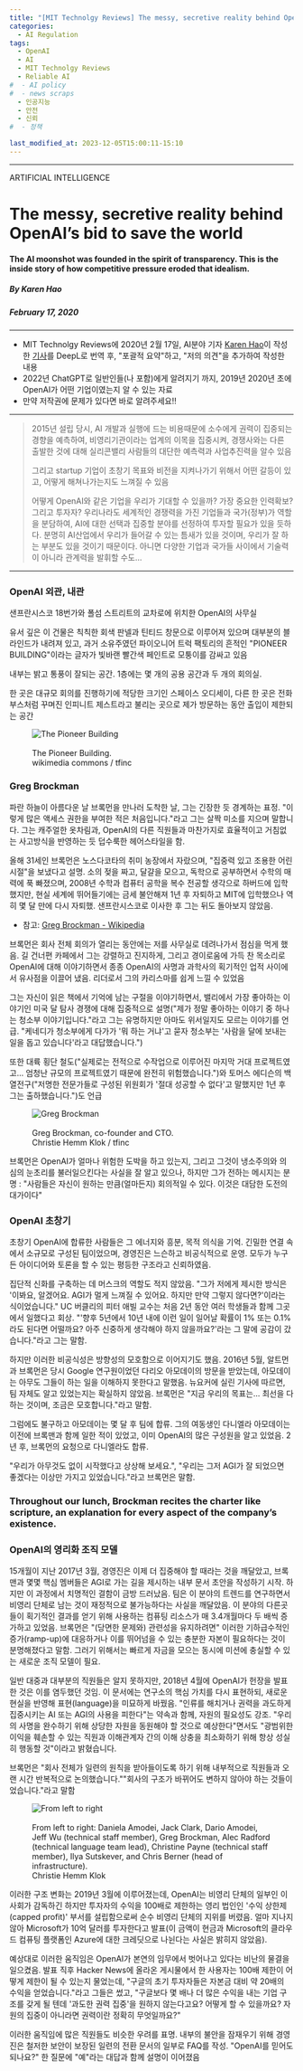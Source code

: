 ```yaml
---
title: "[MIT Technolgy Reviews] The messy, secretive reality behind OpenAI’s bid to save the world (2부)"
categories:
  - AI Regulation
tags:
  - OpenAI
  - AI
  - MIT Technolgy Reviews
  - Reliable AI
#  - AI policy
#  - news scraps
  - 인공지능
  - 안전
  - 신뢰
#  - 정책

last_modified_at: 2023-12-05T15:00:11-15:10
---
```

_________________

ARTIFICIAL INTELLIGENCE

# The messy, secretive reality behind OpenAI’s bid to save the world

#### The AI moonshot was founded in the spirit of transparency. This is the inside story of how competitive pressure eroded that idealism.

##### By Karen Hao
##### February 17, 2020
---


  * MIT Technolgy Reviews에 2020년 2월 17일, AI분야 기자 [Karen Hao](https://www.technologyreview.com/author/karen-hao/)이 작성한 [기사](https://www.technologyreview.com/2020/02/17/844721/ai-openai-moonshot-elon-musk-sam-altman-greg-brockman-messy-secretive-reality/)를 DeepL로 번역 후, "포괄적 요약"하고, "저의 의견"을 추가하여 작성한 내용
  * 2022년 ChatGPT로 일반인들(나 포함)에게 알려지기 까지, 2019년 2020년 초에 OpenAI가 어떤 기업이였는지 알 수 있는 자료
  * 만약 저작권에 문제가 있다면 바로 알려주세요!!

---

> 2015년 설립 당시, AI 개발과 실행에 드는 비용때문에 소수에게 권력이 집중되는 경향을 예측하여, 비영리기관이라는 업계의 이목을 집중시켜, 경쟁사와는 다른 출발한 것에 대해 실리콘밸리 사람들의 대단한 예측력과 사업추진력을 알수 있음
>
> 그리고 startup 기업이 초창기 목표와 비전을 지켜나가기 위해서 어떤 갈등이 있고, 어떻게 해쳐나가는지도 느껴질 수 있음
> 
> 어떻게 OpenAI와 같은 기업을 우리가 기대할 수 있을까? 가장 중요한 인력확보? 그리고 투자자? 
> 우리나라도 세계적인 경쟁력을 가진 기업들과 국가(정부)가 역할을 분담하여, AI에 대한 선택과 집중할 분야를 선정하여 투자할 필요가 있을 듯하다. 분명히 AI산업에서 우리가 들어갈 수 있는 틈새가 있을 것이며, 우리가 잘 하는 부분도 있을 것이기 때문이다. 
> 아니면 다양한 기업과 국가들 사이에서 기술력이 아니라 관계력을 발휘할 수도...
    
---
### OpenAI 외관, 내관

샌프란시스코 18번가와 폴섬 스트리트의 교차로에 위치한 OpenAI의 사무실

유서 깊은 이 건물은 칙칙한 회색 판넬과 틴티드 창문으로 이루어져 있으며 대부분의 블라인드가 내려져 있고, 
과거 소유주였던 파이오니어 트럭 팩토리의 흔적인 "PIONEER BUILDING"이라는 글자가 빛바랜 빨간색 페인트로 모퉁이를 감싸고 있음

내부는 밝고 통풍이 잘되는 공간. 1층에는 몇 개의 공용 공간과 두 개의 회의실. 

한 곳은 대규모 회의를 진행하기에 적당한 크기인 스페이스 오디세이, 다른 한 곳은 전화 부스처럼 꾸며진 인피니트 제스트라고 불리는 곳으로 제가 방문하는 동안 출입이 제한되는 공간


<figure>
    <img src="https://cdn.technologyreview.com/i/images/pioneertrunkfactory-c-a-malmco-2012-09-0115-43-33-2.jpg?sw=700&cx=0&cy=0&cw=2560&ch=1838"
         alt="The Pioneer Building">
    <figcaption> <br> The Pioneer Building.</br> wikimedia commons / tfinc </figcaption>
</figure>


### Greg Brockman

파란 하늘이 아름다운 날 브록먼을 만나러 도착한 날, 그는 긴장한 듯 경계하는 표정. "이렇게 많은 액세스 권한을 부여한 적은 처음입니다."라고 그는 살짝 미소를 지으며 말합니다. 그는 캐주얼한 옷차림과, OpenAI의 다른 직원들과 마찬가지로 효율적이고 거침없는 사고방식을 반영하는 듯 덥수룩한 헤어스타일을 함.

올해 31세인 브록먼은 노스다코타의 취미 농장에서 자랐으며, "집중력 있고 조용한 어린 시절"을 보냈다고 설명. 소의 젖을 짜고, 달걀을 모으고, 독학으로 공부하면서 수학의 매력에 푹 빠졌으며, 2008년 수학과 컴퓨터 공학을 복수 전공할 생각으로 하버드에 입학했지만, 현실 세계에 뛰어들기에는 금세 불안해져 1년 후 자퇴하고 MIT에 입학했으나 역히 몇 달 만에 다시 자퇴했. 샌프란시스코로 이사한 후 그는 뒤도 돌아보지 않았음.

* 참고: [Greg Brockman - Wikipedia](https://en.wikipedia.org/wiki/Greg_Brockman)

브록먼은 회사 전체 회의가 열리는 동안에는 저를 사무실로 데려나가서 점심을 먹게 했음. 길 건너편 카페에서 그는 강렬하고 진지하게, 그리고 경이로움에 가득 찬 목소리로 OpenAI에 대해 이야기하면서 종종 OpenAI의 사명과 과학사의 획기적인 업적 사이에서 유사점을 이끌어 냈음. 리더로서 그의 카리스마를 쉽게 느낄 수 있었음

그는 자신이 읽은 책에서 기억에 남는 구절을 이야기하면서, 밸리에서 가장 좋아하는 이야기인 미국 달 탐사 경쟁에 대해 집중적으로 설명("제가 정말 좋아하는 이야기 중 하나는 청소부 이야기입니다."라고 그는 유명하지만 아마도 위서일지도 모르는 이야기를 언급. "케네디가 청소부에게 다가가 '뭐 하는 거냐'고 묻자 청소부는 '사람을 달에 보내는 일을 돕고 있습니다'라고 대답했습니다.") 

또한 대륙 횡단 철도("실제로는 전적으로 수작업으로 이루어진 마지막 거대 프로젝트였고... 엄청난 규모의 프로젝트였기 때문에 완전히 위험했습니다.")와 토머스 에디슨의 백열전구("저명한 전문가들로 구성된 위원회가 '절대 성공할 수 없다'고 말했지만 1년 후 그는 출하했습니다.")도 언급

<figure>
    <img src="https://cdn.technologyreview.com/i/images/cf3a2258final.jpg?sw=700&cx=133&cy=611&cw=1792&ch=2389"
         alt=" Greg Brockman">
    <figcaption> <br> Greg Brockman, co-founder and CTO.</br> Christie Hemm Klok / tfinc </figcaption>
</figure>

브록먼은 OpenAI가 얼마나 위험한 도박을 하고 있는지, 그리고 그것이 냉소주의와 의심의 눈초리를 불러일으킨다는 사실을 잘 알고 있으나, 하지만 그가 전하는 메시지는 분명 : "사람들은 자신이 원하는 만큼(얼마든지) 회의적일 수 있다. 이것은 대담한 도전의 대가이다"


### OpenAI 초창기

초창기 OpenAI에 합류한 사람들은 그 에너지와 흥분, 목적 의식을 기억. 긴밀한 연결 속에서 소규모로 구성된 팀이었으며, 경영진은 느슨하고 비공식적으로 운영. 모두가 누구든 아이디어와 토론을 할 수 있는 평등한 구조라고 신뢰하였음.

집단적 신화를 구축하는 데 머스크의 역할도 적지 않았음. "그가 저에게 제시한 방식은 '이봐요, 알겠어요. AGI가 멀게 느껴질 수 있어요. 하지만 만약 그렇지 않다면?'이라는 식이었습니다." UC 버클리의 피터 애빌 교수는 처음 2년 동안 여러 학생들과 함께 그곳에서 일했다고 회상. "'향후 5년에서 10년 내에 이런 일이 일어날 확률이 1% 또는 0.1%라도 된다면 어떨까요? 아주 신중하게 생각해야 하지 않을까요?'라는 그 말에 공감이 갔습니다."라고 그는 말함.

하지만 이러한 비공식성은 방향성의 모호함으로 이어지기도 했음. 2016년 5월, 알트먼과 브록먼은 당시 Google 연구원이었던 다리오 아모데이의 방문을 받았는데, 아모데이는 아무도 그들이 하는 일을 이해하지 못한다고 말했음. 뉴요커에 실린 기사에 따르면, 팀 자체도 알고 있었는지는 확실하지 않았음. 브록먼은 "지금 우리의 목표는... 최선을 다하는 것이며, 조금은 모호합니다."라고 말함. 

그럼에도 불구하고 아모데이는 몇 달 후 팀에 합류. 그의 여동생인 다니엘라 아모데이는 이전에 브록맨과 함께 일한 적이 있었고, 이미 OpenAI의 많은 구성원을 알고 있었음. 2년 후, 브록먼의 요청으로 다니엘라도 합류. 

"우리가 아무것도 없이 시작했다고 상상해 보세요.", "우리는 그저 AGI가 잘 되었으면 좋겠다는 이상만 가지고 있었습니다."라고 브록먼은 말함. 

### Throughout our lunch, Brockman recites the charter like scripture, an explanation for every aspect of the company’s existence.

### OpenAI의 영리화 조직 모델

15개월이 지난 2017년 3월, 경영진은 이제 더 집중해야 할 때라는 것을 깨달았고, 브록맨과 몇몇 핵심 멤버들은 AGI로 가는 길을 제시하는 내부 문서 초안을 작성하기 시작. 하지만 이 과정에서 치명적인 결함이 금방 드러났음. 팀은 이 분야의 트렌드를 연구하면서 비영리 단체로 남는 것이 재정적으로 불가능하다는 사실을 깨달았음. 이 분야의 다른곳들이 획기적인 결과를 얻기 위해 사용하는 컴퓨팅 리소스가 매 3.4개월마다 두 배씩 증가하고 있었음. 브록먼은 "(당면한 문제와) 관련성을 유지하려면" 이러한 기하급수적인 증가(ramp-up)에 대응하거나 이를 뛰어넘을 수 있는 충분한 자본이 필요하다는 것이 분명해졌다고 말함. 그러기 위해서는 빠르게 자금을 모으는 동시에 미션에 충실할 수 있는 새로운 조직 모델이 필요.

일반 대중과 대부분의 직원들은 알지 못하지만, 2018년 4월에 OpenAI가 헌장을 발표한 것은 이를 염두했던 것임. 이 문서에는 연구소의 핵심 가치를 다시 표현하되, 새로운 현실을 반영해 표현(language)을 미묘하게 바꿨음. "인류를 해치거나 권력을 과도하게 집중시키는 AI 또는 AGI의 사용을 피한다"는 약속과 함께, 자원의 필요성도 강조. "우리의 사명을 완수하기 위해 상당한 자원을 동원해야 할 것으로 예상한다"면서도 "광범위한 이익을 훼손할 수 있는 직원과 이해관계자 간의 이해 상충을 최소화하기 위해 항상 성실히 행동할 것"이라고 밝혔습니다.

브록먼은 "회사 전체가 일련의 원칙을 받아들이도록 하기 위해 내부적으로 직원들과 오랜 시간 반복적으로 논의했습니다.""회사의 구조가 바뀌어도 변하지 않아야 하는 것들이었습니다."라고 말함

<figure>
    <img src="https://cdn.technologyreview.com/i/images/cf3a2221final.jpg?sw=700&cx=0&cy=0&cw=3000&ch=1688"
         alt=" From left to right">
    <figcaption> <br>From left to right: Daniela Amodei, Jack Clark, Dario Amodei, Jeff Wu (technical staff member), Greg Brockman, Alec Radford (technical language team lead), Christine Payne (technical staff member), Ilya Sutskever, and Chris Berner (head of infrastructure).</br> Christie Hemm Klok </figcaption>
</figure>


  이러한 구조 변화는 2019년 3월에 이루어졌는데, OpenAI는 비영리 단체의 일부인 이사회가 감독하긴 하지만 투자자의 수익을 100배로 제한하는 영리 법인인 '수익 상한제(capped profit)' 부서를 설립함으로써 순수 비영리 단체의 지위를 버렸음. 얼마 지나지 않아 Microsoft가 10억 달러를 투자한다고 발표(이 금액이 현금과 Microsoft의 클라우드 컴퓨팅 플랫폼인 Azure에 대한 크레딧으로 나뉜다는 사실은 밝히지 않았음).

예상대로 이러한 움직임은 OpenAI가 본연의 임무에서 벗어나고 있다는 비난의 물결을 일으켰음. 발표 직후 Hacker News에 올라온 게시물에서 한 사용자는 100배 제한이 어떻게 제한이 될 수 있는지 물었는데, "구글의 초기 투자자들은 자본금 대비 약 20배의 수익을 얻었습니다."라고 그들은 썼고, "구글보다 몇 배나 더 많은 수익을 내는 기업 구조를 갖게 될 텐데 '과도한 권력 집중'을 원하지 않는다고요? 어떻게 할 수 있을까요? 자원의 집중이 아니라면 권력이란 정확히 무엇일까요?"

이러한 움직임에 많은 직원들도 비슷한 우려를 표명. 내부의 불안을 잠재우기 위해 경영진은 철저한 보안이 보장된 일련의 전환 문서의 일부로 FAQ를 작성. "OpenAI를 믿어도 되나요?" 한 질문에 "예"라는 대답과 함께 설명이 이어졌음